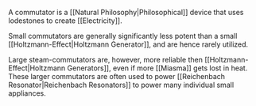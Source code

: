 A commutator is a [[Natural Philosophy|Philosophical]] device that uses lodestones to create [[Electricity]]. 

Small commutators are generally significantly less potent than a small [[Holtzmann-Effect|Holtzmann Generator]], and are hence rarely utilized. 

Large steam-commutators are, however, more reliable then [[Holtzmann-Effect|Holtzmann Generators]], even if more [[Miasma]] gets lost in heat. These larger commutators are often used to power [[Reichenbach Resonator|Reichenbach Resonators]] to power many individual small appliances.